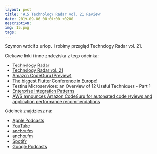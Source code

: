 ```yaml
---
layout: post
title: '#15 Technology Radar vol. 21 Review'
date: 2019-09-06 08:00:00 +0200
description: 
img: 15.png
tags: 
---
```

Szymon wrócił z urlopu i robimy przegląd Technology Radar vol. 21. 

Ciekawe linki i inne znaleziska z tego odcinka:

- [Technology Radar](https://www.thoughtworks.com/radar)
- [Technology Radar vol. 21](https://assets.thoughtworks.com/assets/technology-radar-vol-21-en.pdf)
- [Amazon CodeGuru (Preview)](https://aws.amazon.com/codeguru/)
- [The biggest Flutter Conference in Europe!](https://fluttereurope.dev/)
- [Testing Microservices: an Overview of 12 Useful Techniques - Part 1](https://www.infoq.com/articles/twelve-testing-techniques-microservices-intro/)
- [Enterprise Integration Patterns](https://www.enterpriseintegrationpatterns.com/)
- [AWS announces Amazon CodeGuru for automated code reviews and application performance recommendations](https://aws.amazon.com/about-aws/whats-new/2019/12/aws-announces-amazon-codeguru-for-automated-code-reviews-and-application-performance-recommendations/)

Odcinek znajdziesz na:

- [Apple Podcasts](https://podcasts.apple.com/pl/podcast/technology-radar-vol-21-review/id1477067604?i=1000458836144&l=pl)
- [YouTube](https://www.youtube.com/watch?v=cnNbFI1R3Qk)
- [anchor.fm](https://anchor.fm/patoarchitekciio/episodes/Technology-Radar-vol--21-Review-e9cded)
- [anchor.fm](https://anchor.fm/patoarchitekciio/episodes/Troch-o-narzdziach-dla-architekta-e90jvf)
- [Spotify](https://open.spotify.com/episode/3hFdBnzMH3nwKO6iZiTnyA)
- [Google Podcasts](https://podcasts.google.com/?feed=aHR0cHM6Ly9hbmNob3IuZm0vcy84NzIwMTBjL3BvZGNhc3QvcnNz&episode=OGU1OWM5NGQtZTI2Yi1kZjU1LWIxOGYtMTBlMzUzNjUyNzNm)
